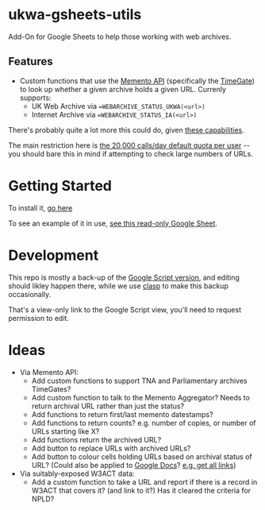 # ukwa-gsheets-utils

Add-On for Google Sheets to help those working with web archives.

## Features

* Custom functions that use the [Memento API](http://timetravel.mementoweb.org/guide/api/) (specifically the [TimeGate](http://timetravel.mementoweb.org/guide/api/#timegate)) to look up whether a given archive holds a given URL. Currenly supports:
    * UK Web Archive via `=WEBARCHIVE_STATUS_UKWA(<url>)`
    * Internet Archive via `=WEBARCHIVE_STATUS_IA(<url>)`

There's probably quite a lot more this could do, given [these capabilities](https://developers.google.com/apps-script/guides/sheets).

The main restriction here is [the 20,000 calls/day default quota per user](https://developers.google.com/apps-script/guides/services/quotas) -- you should bare this in mind if attempting to check large numbers of URLs.

# Getting Started

To install it, [go here](https://chrome.google.com/webstore/detail/ukwa-gsuite-add-on/dghejanopbolppcgmihfhnaedjfjoaik?utm_source=permalink)

To see an example of it in use, [see this read-only Google Sheet](https://docs.google.com/spreadsheets/d/1-XcrdkkChIVtgptDzSnfd0OqUocDr0MHkG0LdlG118Y/edit#gid=0).

# Development

This repo is mostly a back-up of the [Google Script version](https://script.google.com/d/1LofnMFl1_sclUcrJjVcGuPISBQ7O4ekLuVsQhRs6vUVdExLr1dk3uy4N/edit?usp=sharing), and editing should likley happen there, while we use [clasp](https://developers.google.com/apps-script/guides/clasp) to make this backup occasionally.

That's a view-only link to the Google Script view, you'll need to request permission to edit.

# Ideas

* Via Memento API:
    * Add custom functions to support TNA and Parliamentary archives TimeGates?
    * Add custom function to talk to the Memento Aggregator? Needs to return archival URL rather than just the status?
    * Add functions to return first/last memento datestamps?
    * Add functions to return counts? e.g. number of copies, or number of URLs starting like X?
    * Add functions return the archived URL?
    * Add button to replace URLs with archived URLs?
    * Add button to colour cells holding URLs based on archival status of URL? (Could also be applied to [Google Docs](https://developers.google.com/apps-script/guides/docs)? [e.g. get all links](https://stackoverflow.com/questions/18727341/get-all-links-in-a-document))
* Via suitably-exposed W3ACT data:
    * Add a custom function to take a URL and report if there is a record in W3ACT that covers it? (and link to it?) Has it cleared the criteria for NPLD?
